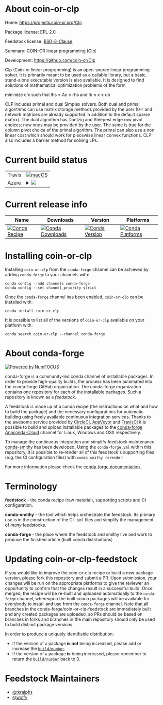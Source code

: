 About coin-or-clp
=================

Home: https://projects.coin-or.org/Clp

Package license: EPL-2.0

Feedstock license: [BSD-3-Clause](https://github.com/conda-forge/coin-or-clp-feedstock/blob/master/LICENSE.txt)

Summary: COIN-OR linear programming (Clp)

Development: https://github.com/coin-or/Clp

Clp (Coin-or linear programming) is an open-source linear programming solver.
It is primarily meant to be used as a callable library, but a basic,
stand-alone executable version is also available. It is designed to find
solutions of mathematical optimization problems of the form

minimize c'x such that lhs ≤ Ax ≤ rhs and lb ≤ x ≤ ub

CLP includes primal and dual Simplex solvers. Both dual and primal algorithms can use matrix storage methods provided by the user (0-1 and network matrices are already supported in addition to the default sparse matrix). The dual algorithm has Dantzig and Steepest edge row pivot choices; new ones may be provided by the user. The same is true for the column pivot choice of the primal algorithm. The primal can also use a non linear cost which should work for piecewise linear convex functions. CLP also includes a barrier method for solving LPs.


Current build status
====================


<table><tr>
    <td>Travis</td>
    <td>
      <a href="https://travis-ci.com/conda-forge/coin-or-clp-feedstock">
        <img alt="macOS" src="https://img.shields.io/travis/com/conda-forge/coin-or-clp-feedstock/master.svg?label=macOS">
      </a>
    </td>
  </tr>
    
  <tr>
    <td>Azure</td>
    <td>
      <details>
        <summary>
          <a href="https://dev.azure.com/conda-forge/feedstock-builds/_build/latest?definitionId=10718&branchName=master">
            <img src="https://dev.azure.com/conda-forge/feedstock-builds/_apis/build/status/coin-or-clp-feedstock?branchName=master">
          </a>
        </summary>
        <table>
          <thead><tr><th>Variant</th><th>Status</th></tr></thead>
          <tbody><tr>
              <td>linux_64</td>
              <td>
                <a href="https://dev.azure.com/conda-forge/feedstock-builds/_build/latest?definitionId=10718&branchName=master">
                  <img src="https://dev.azure.com/conda-forge/feedstock-builds/_apis/build/status/coin-or-clp-feedstock?branchName=master&jobName=linux&configuration=linux_64_" alt="variant">
                </a>
              </td>
            </tr><tr>
              <td>linux_aarch64</td>
              <td>
                <a href="https://dev.azure.com/conda-forge/feedstock-builds/_build/latest?definitionId=10718&branchName=master">
                  <img src="https://dev.azure.com/conda-forge/feedstock-builds/_apis/build/status/coin-or-clp-feedstock?branchName=master&jobName=linux&configuration=linux_aarch64_" alt="variant">
                </a>
              </td>
            </tr><tr>
              <td>linux_ppc64le</td>
              <td>
                <a href="https://dev.azure.com/conda-forge/feedstock-builds/_build/latest?definitionId=10718&branchName=master">
                  <img src="https://dev.azure.com/conda-forge/feedstock-builds/_apis/build/status/coin-or-clp-feedstock?branchName=master&jobName=linux&configuration=linux_ppc64le_" alt="variant">
                </a>
              </td>
            </tr><tr>
              <td>osx_64</td>
              <td>
                <a href="https://dev.azure.com/conda-forge/feedstock-builds/_build/latest?definitionId=10718&branchName=master">
                  <img src="https://dev.azure.com/conda-forge/feedstock-builds/_apis/build/status/coin-or-clp-feedstock?branchName=master&jobName=osx&configuration=osx_64_" alt="variant">
                </a>
              </td>
            </tr><tr>
              <td>osx_arm64</td>
              <td>
                <a href="https://dev.azure.com/conda-forge/feedstock-builds/_build/latest?definitionId=10718&branchName=master">
                  <img src="https://dev.azure.com/conda-forge/feedstock-builds/_apis/build/status/coin-or-clp-feedstock?branchName=master&jobName=osx&configuration=osx_arm64_" alt="variant">
                </a>
              </td>
            </tr>
          </tbody>
        </table>
      </details>
    </td>
  </tr>
</table>

Current release info
====================

| Name | Downloads | Version | Platforms |
| --- | --- | --- | --- |
| [![Conda Recipe](https://img.shields.io/badge/recipe-coin--or--clp-green.svg)](https://anaconda.org/conda-forge/coin-or-clp) | [![Conda Downloads](https://img.shields.io/conda/dn/conda-forge/coin-or-clp.svg)](https://anaconda.org/conda-forge/coin-or-clp) | [![Conda Version](https://img.shields.io/conda/vn/conda-forge/coin-or-clp.svg)](https://anaconda.org/conda-forge/coin-or-clp) | [![Conda Platforms](https://img.shields.io/conda/pn/conda-forge/coin-or-clp.svg)](https://anaconda.org/conda-forge/coin-or-clp) |

Installing coin-or-clp
======================

Installing `coin-or-clp` from the `conda-forge` channel can be achieved by adding `conda-forge` to your channels with:

```
conda config --add channels conda-forge
conda config --set channel_priority strict
```

Once the `conda-forge` channel has been enabled, `coin-or-clp` can be installed with:

```
conda install coin-or-clp
```

It is possible to list all of the versions of `coin-or-clp` available on your platform with:

```
conda search coin-or-clp --channel conda-forge
```


About conda-forge
=================

[![Powered by
NumFOCUS](https://img.shields.io/badge/powered%20by-NumFOCUS-orange.svg?style=flat&colorA=E1523D&colorB=007D8A)](https://numfocus.org)

conda-forge is a community-led conda channel of installable packages.
In order to provide high-quality builds, the process has been automated into the
conda-forge GitHub organization. The conda-forge organization contains one repository
for each of the installable packages. Such a repository is known as a *feedstock*.

A feedstock is made up of a conda recipe (the instructions on what and how to build
the package) and the necessary configurations for automatic building using freely
available continuous integration services. Thanks to the awesome service provided by
[CircleCI](https://circleci.com/), [AppVeyor](https://www.appveyor.com/)
and [TravisCI](https://travis-ci.com/) it is possible to build and upload installable
packages to the [conda-forge](https://anaconda.org/conda-forge)
[Anaconda-Cloud](https://anaconda.org/) channel for Linux, Windows and OSX respectively.

To manage the continuous integration and simplify feedstock maintenance
[conda-smithy](https://github.com/conda-forge/conda-smithy) has been developed.
Using the ``conda-forge.yml`` within this repository, it is possible to re-render all of
this feedstock's supporting files (e.g. the CI configuration files) with ``conda smithy rerender``.

For more information please check the [conda-forge documentation](https://conda-forge.org/docs/).

Terminology
===========

**feedstock** - the conda recipe (raw material), supporting scripts and CI configuration.

**conda-smithy** - the tool which helps orchestrate the feedstock.
                   Its primary use is in the construction of the CI ``.yml`` files
                   and simplify the management of *many* feedstocks.

**conda-forge** - the place where the feedstock and smithy live and work to
                  produce the finished article (built conda distributions)


Updating coin-or-clp-feedstock
==============================

If you would like to improve the coin-or-clp recipe or build a new
package version, please fork this repository and submit a PR. Upon submission,
your changes will be run on the appropriate platforms to give the reviewer an
opportunity to confirm that the changes result in a successful build. Once
merged, the recipe will be re-built and uploaded automatically to the
`conda-forge` channel, whereupon the built conda packages will be available for
everybody to install and use from the `conda-forge` channel.
Note that all branches in the conda-forge/coin-or-clp-feedstock are
immediately built and any created packages are uploaded, so PRs should be based
on branches in forks and branches in the main repository should only be used to
build distinct package versions.

In order to produce a uniquely identifiable distribution:
 * If the version of a package **is not** being increased, please add or increase
   the [``build/number``](https://docs.conda.io/projects/conda-build/en/latest/resources/define-metadata.html#build-number-and-string).
 * If the version of a package **is** being increased, please remember to return
   the [``build/number``](https://docs.conda.io/projects/conda-build/en/latest/resources/define-metadata.html#build-number-and-string)
   back to 0.

Feedstock Maintainers
=====================

* [@tkralphs](https://github.com/tkralphs/)
* [@wolfv](https://github.com/wolfv/)

